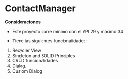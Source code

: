 # ContactManager

**Consideraciones**
- Este proyecto corre mínimo con el API 29 y máximo 34

- Tiene las siguientes funcionalidades:

1. Recycler View
2. Singleton and SOLID Principles
3. CRUD funcionalidades
4. Dialog. 
5. Custom Dialog


